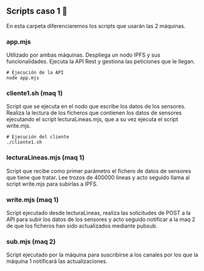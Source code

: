 ## Scripts caso 1 📄

En esta carpeta diferenciaremos los scripts que usarán las 2 máquinas.

### app.mjs

Utilizado por ambas máquinas. Despliega un nodo IPFS y sus funcionalidades.
Ejecuta la API Rest y gestiona las peticiones que le llegan.

```
# Ejecución de la API
node app.mjs
```

### cliente1.sh (maq 1)

Script que se ejecuta en el nodo que escribe los datos de los sensores. 
Realiza la lectura de los ficheros que contienen los datos de sensores
ejecutando el script lecturaLineas.mjs, que a su vez ejecuta el script
write.mjs.

```
# Ejecución del cliente
./cliente1.sh
```

### lecturaLineas.mjs (maq 1)

Script que recibe como primer parámetro el fichero de datos de sensores
que tiene que tratar. Lee trozos de 400000 lineas y acto seguido llama
al script write.mjs para subirlas a IPFS.

### write.mjs (maq 1)

Script ejecutado desde lecturaLineas, realiza las solicitudes de POST a la
API para subir los datos de los sensores y acto seguido notificar a la 
maq 2 de que los ficheros han sido actualizados mediante pubsub.

### sub.mjs (maq 2)

Script ejecutado por la máquina para suscribirse a los canales por los que la
máquina 1 notificará las actualizaciones.
